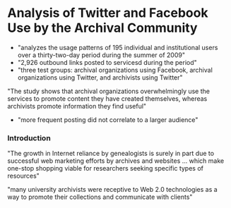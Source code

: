 # Analysis of Twitter and Facebook Use by the Archival Community

- "analyzes the usage patterns of 195 individual and institutional users over a
  thirty-two-day period during the summer of 2009"
- "2,926 outbound links posted to servicesd during the period"
- "three test groups: archival organizations using Facebook, archival
  organizations using Twitter, and archivists using Twitter"

"The study shows that archival organizations overwhelmingly use the services to
promote content they have created themselves, whereas archivists promote
information they find useful"
- "more frequent posting did not correlate to a larger audience"

### Introduction
"The growth in Internet reliance by genealogists is surely in part due to
  successful web marketing efforts by archives and websites ... which make
one-stop shopping viable for researchers seeking specific types of resources" 


"many university archivists were receptive to Web 2.0 technologies as a way to
promote their collections and communicate with clients"
